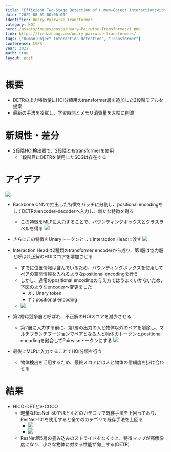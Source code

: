 ```yaml
---
title: "Efficient Two-Stage Detection of Human–Object Interactionswith a Novel Unary–Pairwise Transformer"
date: "2022-08-09 00:00:00"
identifier: Unary-Pairwise-Transformer
category: HOI
hero: /assets/images/posts/Unary–Pairwise-Transformer/1.png
link: https://fredzzhang.com/unary-pairwise-transformers/
tags: ["Human-Object Interaction Detection", "Transformer"]
conference: CVPR
year: 2022
math: true
layout: post
---
```


# 概要

- DETRの出力特徴量にHOI分類用のtransformer層を追加した2段階モデルを提案
- 最新の手法を凌駕し、学習時間とメモリ消費量を大幅に削減
<!--more-->

# 新規性・差分

- 2段階HOI検出器で、2段階ともtransformerを使用
    - 1段階目にDETRを使用したSCGは存在する

# アイデア

![](/assets/images/posts/Unary–Pairwise-Transformer/1.png)
- Backbone CNNで抽出した特徴をパッチに分割し、positional encodingをしてDETRのencoder–decoderへ入力し、新たな特徴を得る
    - この特徴をMLPに入力することで、バウンディングボックスとクラスラベルを得る
        ![](/assets/images/posts/Unary–Pairwise-Transformer/2.png)
        
- さらにこの特徴をUnaryトークンとしてInteraction Headに渡す
    ![](/assets/images/posts/Unary–Pairwise-Transformer/3.png)
    
- Interaction Headは2種類のtransformer encoderから成り、第1層は協力層と呼ばれ正解のHOIスコアを増加させる
    - すでに位置情報は含んでいるため、バウンディングボックスを使用してペアの空間情報を入れるようなpositional encodingを行う
    - しかし、通常のpositional encodingの与え方ではうまくいかないため、下図のようなencoderへ変更をした
        - $X$：Unary token
        - $Y$：positional encoding
    - ![](/assets/images/posts/Unary–Pairwise-Transformer/4.png)
        
- 第2層は競争層と呼ばれ、不正解のHOIスコアを減少させる
    - 第2層に入力する前に、第1層の出力の人と物体以外のペアを削除し、マルチブランチフージョンでペアとなる人と物体のトークンとpositional encodingを融合してPairwiseトークンにする
    ![](/assets/images/posts/Unary–Pairwise-Transformer/5.png)
        
- 最後にMLPに入力することでHOI分類を行う
    - 物体検出を活用するため、最終スコアには人と物体の信頼度を掛け合わせる

# 結果

- HICO-DETとV-COCO
    - 軽量なResNet-50でほとんどのカテゴリで既存手法を上回っており、ResNet-101を使用すると全てのカテゴリで既存手法を上回る
        - ![](/assets/images/posts/Unary–Pairwise-Transformer/6.png)
        - ![](/assets/images/posts/Unary–Pairwise-Transformer/7.png)
    - ResNet第5層の畳み込みのストライドをなくすと、特徴マップが高解像度になり、小さな物体に対する性能が向上する(DETR)